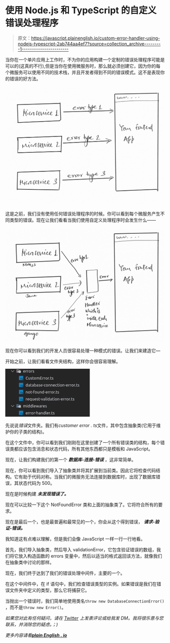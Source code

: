 # 使用 Node.js 和 TypeScript 的自定义错误处理程序

> 原文：<https://javascript.plainenglish.io/custom-error-handler-using-nodejs-typescript-2ab744aa4ef7?source=collection_archive---------1----------------------->

当你在一个单片应用上工作时，不为你的应用构建一个定制的错误处理程序可能是可以的(这真的不行),但是当你在使用微服务时，那么就必须创建它，因为你的每个微服务可以使用不同的技术栈，并且开发者得到不同的错误模式。这不是表现你的错误的好方法。

![](img/7848c7f01de95cdfe59bca538022fea4.png)

这是之前，我们没有使用任何错误处理程序的时候。你可以看到每个微服务产生不同类型的错误。现在让我们看看当我们使用自定义处理程序时会发生什么——

![](img/98757f981f1206a90dcbe9711d98f48e.png)

现在你可以看到我们的开发人员很容易处理一种模式的错误。让我们来建造它—

开始之前，让我们看看文件夹结构，这样你会很容易理解。

![](img/c033fe26e98c1e167738fd368345d04d.png)

先说说*错误*文件夹。我们有*customer error . ts*文件，其中包含抽象类(它用于维护你的子类的结构)。

在这个文件中，你可以看到我们刚刚在这里创建了一个所有错误类的结构，每个错误类都应该包含消息和状态代码，所有其他东西都只是模板和 JavaScript。

现在，让我们构建我们的第一个 ***数据库-连接-错误*** ，这非常简单。

现在，你可以看到我们导入了抽象类并将其扩展到当前类。因此它将检查代码结构。它有助于代码对称。当我们的微服务无法连接到数据库时，出现了数据库错误，其状态代码为 500。

现在是时候构建 ***未发现错误了。***

现在可以比较一下这个 NotFoundError 类和上面的抽象类了。它将符合所有的要求。

现在是最后一个，也是最普遍和最常见的一个，你会从这个得到错误， ***请求-验证-错误。***

我知道这有点难以理解，但是我们会像 JavaScript 一样一行一行地看。

首先，我们导入抽象类，然后导入 validationError，它包含验证错误的数组，我们将它放入构造函数的 errors 变量中，然后以适当的格式返回该方法，就像我们在抽象类中讨论的那样。

现在，我们终于达到了我们的错误处理中间件，主要的一个。

在这个中间件中，在 if 语句中，我们检查错误类型的实例。如果错误是我们在错误文件夹中定义的类型，那么它将捕获它。

当抛出一个错误时，我们简单地使用类名`throw new DatabaseConnectionError()` ，而不是`throw new Error()`。

*如果您对此有任何疑问，请在* [*Twitter*](https://twitter.com/xByZero) *上发表评论或给我发 DM。我将很乐意与您联系，并消除您的疑虑。；)*

*更多内容请看*[***plain English . io***](http://plainenglish.io/)